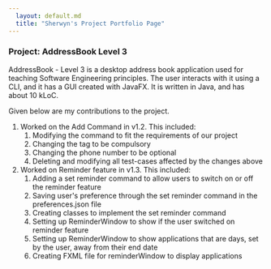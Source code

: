 ```yaml
---
  layout: default.md
  title: "Sherwyn's Project Portfolio Page"
---
```


### Project: AddressBook Level 3

AddressBook - Level 3 is a desktop address book application used for teaching Software Engineering principles. The user interacts with it using a CLI, and it has a GUI created with JavaFX. It is written in Java, and has about 10 kLoC.

Given below are my contributions to the project.
1) Worked on the Add Command in v1.2. This included:
   1) Modifying the command to fit the requirements of our project
   2) Changing the tag to be compulsory
   3) Changing the phone number to be optional
   4) Deleting and modifying all test-cases affected by the changes above
2) Worked on Reminder feature in v1.3. This included:
    1) Adding a set reminder command to allow users to switch on or off the reminder feature
   2) Saving user's preference through the set reminder command in the preferences.json file
   3) Creating classes to implement the set reminder command
   4) Setting up ReminderWindow to show if the user switched on reminder feature 
   5) Setting up ReminderWindow to show applications that are days, set by the user, away from their end date
   6) Creating FXML file for reminderWindow to display applications